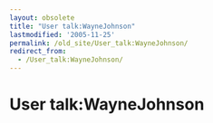 ```yaml
---
layout: obsolete
title: "User talk:WayneJohnson"
lastmodified: '2005-11-25'
permalink: /old_site/User_talk:WayneJohnson/
redirect_from:
  - /User_talk:WayneJohnson/
---
```


User talk:WayneJohnson
======================



